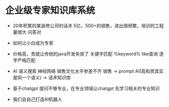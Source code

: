 # 企业级专家知识库系统

- 20年积累的某装修公司的话术
   5亿，500+的销售，进出很频繁，培训的工程量很大
   问答对

- 如何让小白成为专家
- 价格高，贵就让传统的java开发失效了
   关键字匹配  %keyword%   like查询
   逐字严格匹配

- AI 语义搜索 神经网络
 销售文化水平参差不齐
 销售 ->  prompt AI(高和贵其实是同一个语义)  -> 话术知识库
 - 基于chatgpt 提问不够专业，在专业领域让chatgpt 先学习相关的专业知识
 - 我们会自己打造AI机器人
 


